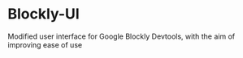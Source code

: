 # Blockly-UI
Modified user interface for Google Blockly Devtools, with the aim of improving ease of use
